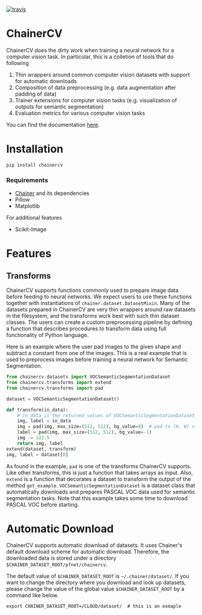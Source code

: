 [![travis](https://travis-ci.org/yuyu2172/chainercv.svg?branch=master)](https://travis-ci.org/yuyu2172/chainercv)

<!--[![pypi](https://img.shields.io/pypi/v/chainercv.svg)](https://pypi.python.org/pypi/chainercv)-->


# ChainerCV

ChainerCV does the dirty work when training a neural network for a computer vision task. In particular, this is a colletion of tools that do following

1. Thin wrappers around common computer vision datasets with support for automatic downloads
2. Composition of data preprocessing (e.g. data augmentation after padding of data)
3. Trainer extensions for computer vision tasks (e.g. visualization of outputs for semantic segmentation)
4. Evaluation metrics for various computer vision tasks


You can find the documentation [here](http://chainercv.readthedocs.io/en/latest/).



# Installation

```
pip install chainercv
```


### Requirements

+ [Chainer](https://github.com/pfnet/chainer) and its dependencies
+ Pillow
+ Matplotlib

For additional features

+ Scikit-Image


# Features

## Transforms

ChainerCV supports functions commonly used to prepare image data before feeding to neural networks.
We expect users to use these functions together with instantiations of `chainer.dataset.DatasetMixin`.
Many of the datasets prepared in ChainerCV are very thin wrappers around raw datasets in the filesystem, and
the transforms work best with such thin dataset classes.
The users can create a custom preprocessing pipeline by defining a function that describes
procedures to transform data using full functionality of Python language.

Here is an example where the user pad images to the given shape and subtract a constant from one of the images.
This is a real example that is used to preprocess images before training a neural network for Semantic Segmentation.

```python
from chainercv.datasets import VOCSemanticSegmentationDataset
from chainercv.transforms import extend
from chainercv.transforms import pad

dataset = VOCSemanticSegmentationDataset()

def transform(in_data):
    # in_data is the returned values of VOCSemanticSegmentationDataset.get_example
    img, label = in_data
    img = pad(img, max_size=(512, 512), bg_value=0)  # pad to (H, W) = (512, 512)
    label = pad(img, max_size=(512, 512), bg_value=-1)
    img -= 122.5
    return img, label
extend(dataset, transform)
img, label = dataset[0]
```

As found in the example, `pad` is one of the transforms ChainerCV supports. Like other transforms, this is just a
function that takes arrays as input.
Also, `extend` is a function that decorates a dataset to transform the output of the method `get_example`.
`VOCSemanticSegmentationDataset` is a dataset class that automatically downloads and prepares PASCAL VOC data used for
semantic segmentation tasks. Note that this example takes some time to download PASCAL VOC before starting.


# Automatic Download
ChainerCV supports automatic download of datasets. It uses Chainer's default download scheme for automatic download.
Therefore, the downloaded data is stored under a directory `$CHAINER_DATASET_ROOT/pfnet/chainercv`.

The default value of `$CHAINER_DATASET_ROOT` is `~/.chainer/dataset/`.
If you want to change the directory where you download and look up datasets, please change the value of the global value `$CHAINER_DATASET_ROOT` by a command like below.

```
export CHAINER_DATASET_ROOT=/CLOUD/dataset/  # this is an exmaple
``` 
